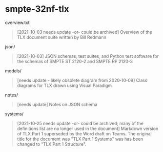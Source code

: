 # smpte-32nf-tlx


overview.txt
> [2021-10-03 needs update -or- could be archived] Overview of the TLX document suite written by Bill Redmann

json/
> [2021-10-03] JSON schemas, test suites, and Python test software for the schemas of SMPTE ST 2120-2 and SMPTE RP 2120-3

models/
> [needs update - likely obsolete diagram from 2020-10-09] Class diagrams for TLX drawn using Visual Paradigm

notes/
> [needs update] Notes on JSON schema

systems/
> [2021-10-25 needs update -or- could be archived; many of the definitions list are no longer used in the document] Markdown version of TLX Part 1 superseded by the Word draft on Teams.
The original title for the document was "TLX Part 1 Systems" was has been changed to "TLX Part 1 Structure".

